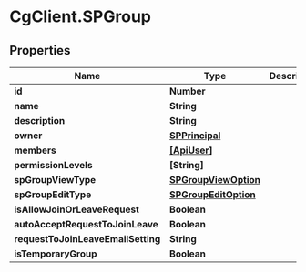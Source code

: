 # CgClient.SPGroup

## Properties

Name | Type | Description | Notes
------------ | ------------- | ------------- | -------------
**id** | **Number** |  | [optional] 
**name** | **String** |  | [optional] 
**description** | **String** |  | [optional] 
**owner** | [**SPPrincipal**](SPPrincipal.md) |  | [optional] 
**members** | [**[ApiUser]**](ApiUser.md) |  | [optional] 
**permissionLevels** | **[String]** |  | [optional] 
**spGroupViewType** | [**SPGroupViewOption**](SPGroupViewOption.md) |  | [optional] 
**spGroupEditType** | [**SPGroupEditOption**](SPGroupEditOption.md) |  | [optional] 
**isAllowJoinOrLeaveRequest** | **Boolean** |  | [optional] 
**autoAcceptRequestToJoinLeave** | **Boolean** |  | [optional] 
**requestToJoinLeaveEmailSetting** | **String** |  | [optional] 
**isTemporaryGroup** | **Boolean** |  | [optional] 


